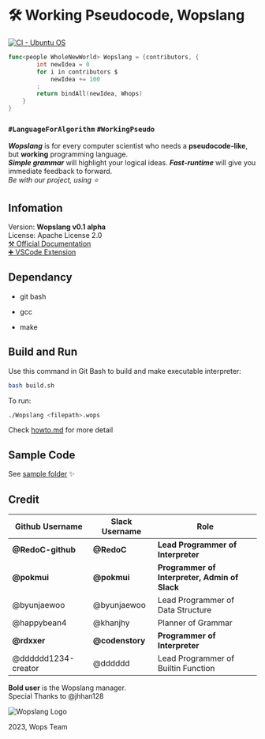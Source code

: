 # :hammer_and_wrench: Working Pseudocode, Wopslang

[![CI - Ubuntu OS](https://github.com/Wopslang/Wops/actions/workflows/ubuntu.yml/badge.svg)](https://github.com/Wopslang/Wops/actions/workflows/ubuntu.yml)

```go
func<people WholeNewWorld> Wopslang = {contributors, {
        int newIdea = 0
        for i in contributors $
            newIdea += 100
        ;
        return bindAll(newIdea, Whops)
    }
}
```

### `#LanguageForAlgorithm` `#WorkingPseudo`

_**Wopslang**_ is for every computer scientist who needs a **pseudocode-like**, but **working** programming language.  
_**Simple grammar**_ will highlight your logical ideas. _**Fast-runtime**_ will give you immediate feedback to forward.  
_Be with our project, using ⭐_

## Infomation

Version: **Wopslang v0.1 alpha**  
License: Apache License 2.0  
[⚒️ Official Documentation](./doc/README.md)  
[➕ VSCode Extension](https://github.com/Wopslang/vscode-wops)

## Dependancy

- git bash

- gcc

- make

## Build and Run

Use this command in Git Bash to build and make executable interpreter:

```bash
bash build.sh
```

To run:

```bash
./Wopslang <filepath>.wops
```

Check [howto.md](doc/howto.md) for more detail

## Sample Code

See [sample folder](./sample) :sparkles:

## Credit

| Github Username     | Slack Username  | Role                                          |
| ------------------- | --------------- | --------------------------------------------- |
| **@RedoC-github**   | **@RedoC**      | **Lead Programmer of Interpreter**            |
| **@pokmui**         | **@pokmui**     | **Programmer of Interpreter, Admin of Slack** |
| @byunjaewoo         | @byunjaewoo     | Lead Programmer of Data Structure             |
| @happybean4         | @khanjhy        | Planner of Grammar                            |
| **@rdxxer**         | **@codenstory** | **Programmer of Interpreter**                 |
| @dddddd1234-creator | @dddddd         | Lead Programmer of Builtin Function           |

**Bold user** is the Wopslang manager.  
Special Thanks to @jhhan128

![Wopslang Logo](https://emoji.slack-edge.com/T01MFM2TJ07/wopsfull/7fe35e7cbecd2d4d.png)

2023, Wops Team
